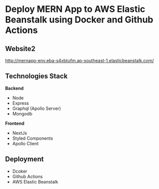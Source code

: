 # Deploy MERN App to AWS Elastic Beanstalk using Docker and Github Actions

## Website2
http://mernapp-env.eba-s4xbtufm.ap-southeast-1.elasticbeanstalk.com/

## Technologies Stack

**Backend**
- Node
- Express
- Graphql (Apollo Server)
- Mongodb

**Frontend**
- NextJs
- Styled Components
- Apollo Client

## Deployment
- Dcoker
- Github Actions
- AWS Elastic Beanstalk
